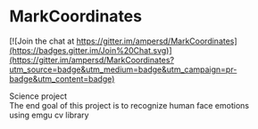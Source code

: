 MarkCoordinates
===============

[![Join the chat at https://gitter.im/ampersd/MarkCoordinates](https://badges.gitter.im/Join%20Chat.svg)](https://gitter.im/ampersd/MarkCoordinates?utm_source=badge&utm_medium=badge&utm_campaign=pr-badge&utm_content=badge)

Science project  
The end goal of this project is to recognize human face emotions  
using emgu cv library  
